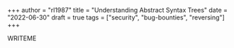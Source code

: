 +++
author = "rl1987"
title = "Understanding Abstract Syntax Trees"
date = "2022-06-30"
draft = true
tags = ["security", "bug-bounties", "reversing"]
+++

WRITEME
